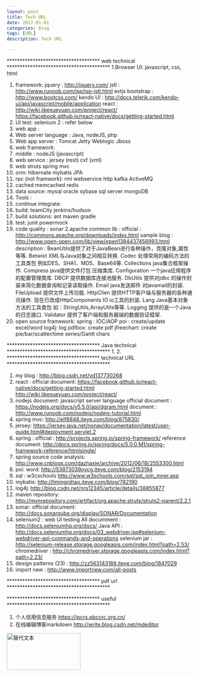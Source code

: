 ```yaml
---
layout: post
title: Tech URL
date: 2017-01-01
categories: blog
tags: [URL]
description: Tech URL

---
```



************************************ web technical ****************************************
1.Browser UI: javascript, css, html
1. framework:
jquery : http://jquery.com/
jstl : http://www.runoob.com/jsp/jsp-jstl.html
extjs 
bootstrap : http://www.bootcss.com/
kendo UI : http://docs.telerik.com/kendo-ui/api/javascript/mobile/application
react : http://wiki.jikexueyuan.com/project/react/
https://facebook.github.io/react-native/docs/getting-started.html
2. UI test:
selenium 2 : refer below
2. web app : 
1. Web server language : Java, nodeJS, php
2. Web app server : 
Tomcat 
Jetty
Weblogic
Jboss
3. web framework:
1. middle : 
nodeJS (javascript)
2. web service :
jersey (rest)
cxf (xml)
3. web 
struts
spring mvc
4. orm:
hibernate
mybatis
JPA
5. rpc (not framwork):
rmi
webservice
http
kafka
ActiveMQ
6. cached
memcached
redis
7. data source:
mysql
oracle
sybase
sql server
mongoDB
3. Tools :
1. continue integrate:
1. build:
teamCity
jenkins/hudson
2. build solutions:
ant
maven
gradle
3. test:
junit
powermock 
4. code quality : 
sonar 
2.apache common lib : 
official : http://commons.apache.org/downloads/index.html
sample blog : http://www.open-open.com/lib/view/open1384437456993.html
description : BeanUtils提供了对于JavaBean进行各种操作，克隆对象,属性等等.
Betwixt XML与Java对象之间相互转换.
Codec 处理常用的编码方法的工具类包 例如DES、SHA1、MD5、Base64等.
Collections java集合框架操作.
Compress java提供文件打包 压缩类库.
Configuration 一个java应用程序的配置管理类库.
DBCP 提供数据库连接池服务.
DbUtils 提供对jdbc 的操作封装来简化数据查询和记录读取操作.
Email java发送邮件 对javamail的封装.
FileUpload 提供文件上传功能.
HttpClien 提供HTTP客户端与服务器的各种通讯操作. 现在已改成HttpComponents
IO io工具的封装.
Lang Java基本对象方法的工具类包 如：StringUtils,ArrayUtils等等.
Logging 提供的是一个Java 的日志接口.
Validator 提供了客户端和服务器端的数据验证框架. 
3. open source framework:
spring : IOC/AOP
poi : create/update excel/word
log4j: log
pdfbox: create pdf
jfreechart: create pie/bar/scatter/time series/Gantt chars


************************************ Java technical ****************************************
1. 
2. 
************************************ technical URL ****************************************
1. my blog :
http://blog.csdn.net/yd137730268
2. react : 
official document: https://facebook.github.io/react-native/docs/getting-started.html
http://wiki.jikexueyuan.com/project/react/
2. nodejs document: javascript server language 
official document : https://nodejs.org/docs/v5.5.0/api/dgram.html
document : http://www.runoob.com/nodejs/nodejs-tutorial.html
3. spring mvc: 
http://elf8848.iteye.com/blog/875830/
4. jersey:
https://jersey.java.net/nonav/documentation/latest/user-guide.html#deployment.servlet.2
5. spring :
official : http://projects.spring.io/spring-framework/
reference document: http://docs.spring.io/spring/docs/5.0.0.M1/spring-framework-reference/htmlsingle/
6. spring source code analysis:
http://www.cnblogs.com/dazhaxie/archive/2012/06/18/2553300.html
7. poi:
word: http://53873039oycg.iteye.com/blog/2153194
8. sql : w3cschools
http://www.w3schools.com/sql/sql_join_inner.asp
9. mybatis:
http://limingnihao.iteye.com/blog/782190
10. log4j:
http://blog.csdn.net/nrs12345/article/details/38855877
11. maven repository:
http://mvnrepository.com/artifact/org.apache.struts/struts2-parent/2.2.1
12. sonar:
official document: http://docs.sonarqube.org/display/SONAR/Documentation
13. selenium2 : web UI testing 
All documment : http://docs.seleniumhq.org/docs/
Java API : http://docs.seleniumhq.org/docs/03_webdriver.jsp#selenium-webdriver-api-commands-and-operations
selenium jar : http://selenium-release.storage.googleapis.com/index.html?path=2.53/
chromedriver : http://chromedriver.storage.googleapis.com/index.html?path=2.23/
14. design patterns (23) :
http://zz563143188.iteye.com/blog/1847029
15. import new :
http://www.importnew.com/all-posts


************************************ pdf url ****************************************




************************************ useful ****************************************
1. 个人信用信息服务
https://ipcrs.pbccrc.org.cn/
2. 在线编辑博客markdown
http://write.blog.csdn.net/mdeditor


<img src="/assets/image/test.png" alt="替代文本" title="标题文本" width="200" height = "100" />

